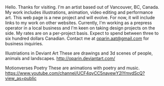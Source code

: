 Hello. Thanks for visiting. I'm an artist based out of Vancouver, BC,
Canada. My work includes illustrations, animation, video editing and
performance art. This web page is a new project and will evolve. For now, it
will include links to my work on other websites. Currently, I'm working as a
prepress operator in a local business and I'm keen on taking design projects on
the side. My rates are on a per-project basis. Expect to spend between three to
six hundred dollars Canadian. Contact me at oparin.aat@gmail.com for business
inquiries.

Illustriations in Deviant Art
These are drawings and 3d scenes of people, animals and landscapes.
http://oparin.deviantart.com/

Motionverses Poetry
These are animations with poetry and music.
https://www.youtube.com/channel/UCF4qyCC5nayewY2IYmvdScQ?view_as=public
